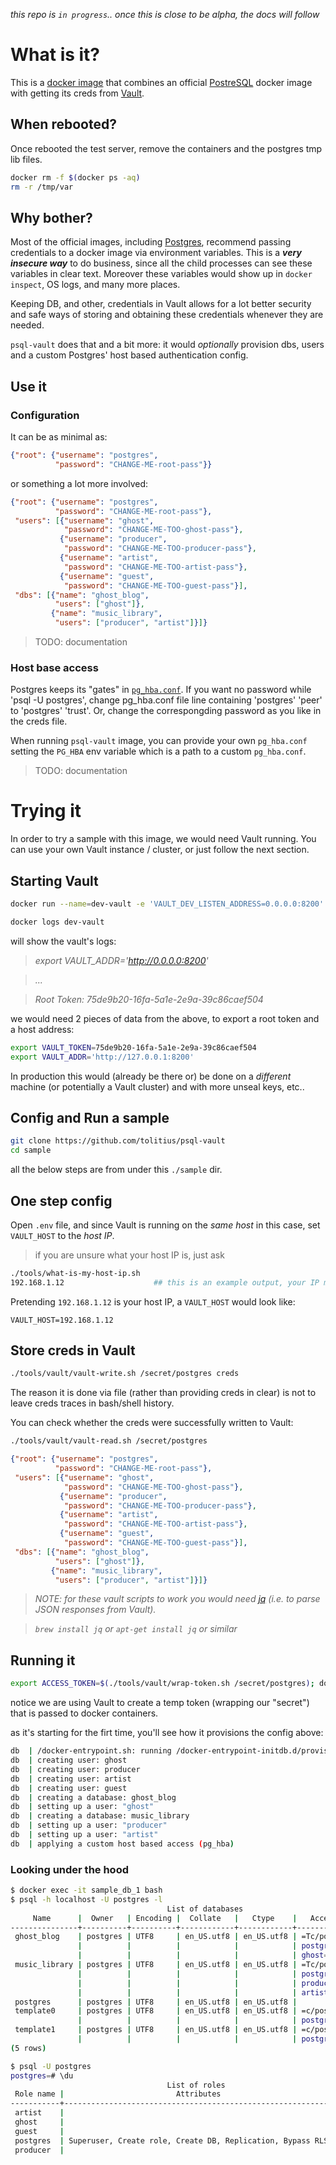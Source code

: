 
_this repo is `in progress`.. once this is close to be alpha, the docs will follow_

# What is it?

This is a [docker image](https://hub.docker.com/r/tolitius/psql-vault/) that combines an official [PostreSQL](https://www.postgresql.org/) docker image
with getting its creds from [Vault](https://www.vaultproject.io/).

## When rebooted?

Once rebooted the test server, remove the containers and the postgres tmp lib files.

```bash
docker rm -f $(docker ps -aq)
rm -r /tmp/var
```

## Why bother?

Most of the official images, including [Postgres](https://hub.docker.com/_/postgres/), recommend passing credentials to a docker image via
environment variables. This is a _**very insecure way**_ to do business, since all the child processes can see these variables in clear text.
Moreover these variables would show up in `docker inspect`, OS logs, and many more places.

Keeping DB, and other, credentials in Vault allows for a lot better security and safe ways of storing and obtaining these credentials whenever they are needed.

`psql-vault` does that and a bit more: it would  _optionally_ provision dbs, users and a custom Postgres' host based authentication config.

## Use it

### Configuration

It can be as minimal as:

```json
{"root": {"username": "postgres",
          "password": "CHANGE-ME-root-pass"}}
```

or something a lot more involved:

```json
{"root": {"username": "postgres",
          "password": "CHANGE-ME-root-pass"},
 "users": [{"username": "ghost",
            "password": "CHANGE-ME-TOO-ghost-pass"},
           {"username": "producer",
            "password": "CHANGE-ME-TOO-producer-pass"},
           {"username": "artist",
            "password": "CHANGE-ME-TOO-artist-pass"},
           {"username": "guest",
            "password": "CHANGE-ME-TOO-guest-pass"}],
 "dbs": [{"name": "ghost_blog",
          "users": ["ghost"]},
         {"name": "music_library",
          "users": ["producer", "artist"]}]}
```

> TODO: documentation

### Host base access

Postgres keeps its "gates" in [`pg_hba.conf`](https://www.postgresql.org/docs/9.5/static/auth-pg-hba-conf.html).
If you want no password while 'psql -U postgres', change pg_hba.conf file line containing 'postgres' 'peer' to 'postgres' 'trust'. Or, change the correspongding password as you like in the creds file.

When running `psql-vault` image, you can provide your own `pg_hba.conf` setting the `PG_HBA` env variable which is a path to a custom `pg_hba.conf`.

> TODO: documentation

# Trying it

In order to try a sample with this image, we would need Vault running.
You can use your own Vault instance / cluster, or just follow the next section.

## Starting Vault

```bash
docker run --name=dev-vault -e 'VAULT_DEV_LISTEN_ADDRESS=0.0.0.0:8200' -p 8200:8200 -d vault
```

```bash
docker logs dev-vault
```
will show the vault's logs:

>_export VAULT_ADDR='http://0.0.0.0:8200'_

>_..._

>_Root Token: 75de9b20-16fa-5a1e-2e9a-39c86caef504_


we would need 2 pieces of data from the above, to export a root token and a host address:

```bash
export VAULT_TOKEN=75de9b20-16fa-5a1e-2e9a-39c86caef504
export VAULT_ADDR='http://127.0.0.1:8200'
```

In production this would (already be there or) be done on a _different_ machine (or potentially a Vault cluster) and with more unseal keys, etc..

## Config and Run a sample

```bash
git clone https://github.com/tolitius/psql-vault
cd sample
```

all the below steps are from under this `./sample` dir.

## One step config

Open `.env` file, and since Vault is running on the _same host_ in this case, set `VAULT_HOST` to the _host IP_.

> if you are unsure what your host IP is, just ask
```bash
./tools/what-is-my-host-ip.sh
192.168.1.12                    ## this is an example output, your IP most likely will be different
```

Pretending `192.168.1.12` is your host IP, a `VAULT_HOST` would look like:

```properties
VAULT_HOST=192.168.1.12
```

## Store creds in Vault

```bash
./tools/vault/vault-write.sh /secret/postgres creds
```

The reason it is done via file (rather than providing creds in clear) is not to leave creds traces in bash/shell history.

You can check whether the creds were successfully written to Vault:

```bash
./tools/vault/vault-read.sh /secret/postgres
```
```json
{"root": {"username": "postgres",
          "password": "CHANGE-ME-root-pass"},
 "users": [{"username": "ghost",
            "password": "CHANGE-ME-TOO-ghost-pass"},
           {"username": "producer",
            "password": "CHANGE-ME-TOO-producer-pass"},
           {"username": "artist",
            "password": "CHANGE-ME-TOO-artist-pass"},
           {"username": "guest",
            "password": "CHANGE-ME-TOO-guest-pass"}],
 "dbs": [{"name": "ghost_blog",
          "users": ["ghost"]},
         {"name": "music_library",
          "users": ["producer", "artist"]}]}
```

> _NOTE: for these vault scripts to work you would need [jq](https://stedolan.github.io/jq/) (i.e. to parse JSON responses from Vault)._

> _`brew install jq` or `apt-get install jq` or similar_

## Running it

```bash
export ACCESS_TOKEN=$(./tools/vault/wrap-token.sh /secret/postgres); docker-compose up
```
notice we are using Vault to create a temp token (wrapping our "secret") that is passed to docker containers.

as it's starting for the firt time, you'll see how it provisions the config above:
```bash
db  | /docker-entrypoint.sh: running /docker-entrypoint-initdb.d/provision-users-and-dbs.sh
db  | creating user: ghost
db  | creating user: producer
db  | creating user: artist
db  | creating user: guest
db  | creating a database: ghost_blog
db  | setting up a user: "ghost"
db  | creating a database: music_library
db  | setting up a user: "producer"
db  | setting up a user: "artist"
db  | applying a custom host based access (pg_hba)
```

### Looking under the hood

```bash
$ docker exec -it sample_db_1 bash
$ psql -h localhost -U postgres -l                                                                                                   (master ✱ )
                                   List of databases
     Name      |  Owner   | Encoding |  Collate   |   Ctype    |   Access privileges
---------------+----------+----------+------------+------------+-----------------------
 ghost_blog    | postgres | UTF8     | en_US.utf8 | en_US.utf8 | =Tc/postgres         +
               |          |          |            |            | postgres=CTc/postgres+
               |          |          |            |            | ghost=CTc/postgres
 music_library | postgres | UTF8     | en_US.utf8 | en_US.utf8 | =Tc/postgres         +
               |          |          |            |            | postgres=CTc/postgres+
               |          |          |            |            | producer=CTc/postgres+
               |          |          |            |            | artist=CTc/postgres
 postgres      | postgres | UTF8     | en_US.utf8 | en_US.utf8 |
 template0     | postgres | UTF8     | en_US.utf8 | en_US.utf8 | =c/postgres          +
               |          |          |            |            | postgres=CTc/postgres
 template1     | postgres | UTF8     | en_US.utf8 | en_US.utf8 | =c/postgres          +
               |          |          |            |            | postgres=CTc/postgres
(5 rows)
```

```bash
$ psql -U postgres
postgres=# \du
                                   List of roles
 Role name |                         Attributes                         | Member of
-----------+------------------------------------------------------------+-----------
 artist    |                                                            | {}
 ghost     |                                                            | {}
 guest     |                                                            | {}
 postgres  | Superuser, Create role, Create DB, Replication, Bypass RLS | {}
 producer  |                                                            | {}
```
